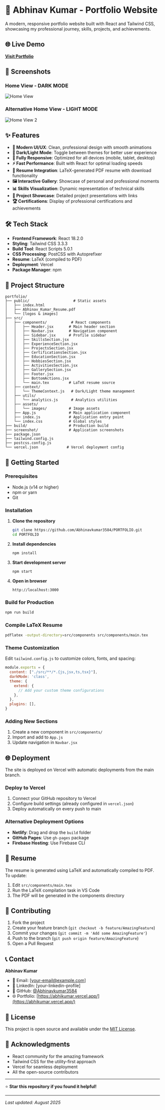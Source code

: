 # 🚀 Abhinav Kumar - Portfolio Website

A modern, responsive portfolio website built with React and Tailwind CSS, showcasing my professional journey, skills, projects, and achievements.

## 🌐 Live Demo

**[Visit Portfolio](https://abhikumar.vercel.app/)**

## 📸 Screenshots

### Home View - DARK MODE
![Home View](screenshot/home_view.png)

### Alternative Home View - LIGHT MODE
![Home View 2](screenshot/home_view_2.png)

## ✨ Features

- **🎨 Modern UI/UX**: Clean, professional design with smooth animations
- **🌙 Dark/Light Mode**: Toggle between themes for better user experience  
- **📱 Fully Responsive**: Optimized for all devices (mobile, tablet, desktop)
- **⚡ Fast Performance**: Built with React for optimal loading speeds
- **📄 Resume Integration**: LaTeX-generated PDF resume with download functionality
- **🖼️ Interactive Gallery**: Showcase of personal and professional moments
- **📊 Skills Visualization**: Dynamic representation of technical skills
- **💼 Project Showcase**: Detailed project presentations with links
- **🏆 Certifications**: Display of professional certifications and achievements

## 🛠️ Tech Stack

- **Frontend Framework**: React 18.2.0
- **Styling**: Tailwind CSS 3.3.3
- **Build Tool**: React Scripts 5.0.1
- **CSS Processing**: PostCSS with Autoprefixer
- **Resume**: LaTeX (compiled to PDF)
- **Deployment**: Vercel
- **Package Manager**: npm

## 📂 Project Structure

```
portfolio/
├── public/                    # Static assets
│   ├── index.html
│   ├── Abhinav_Kumar_Resume.pdf
│   └── [logos & images]
├── src/
│   ├── components/           # React components
│   │   ├── Header.jsx       # Main header section
│   │   ├── Navbar.jsx       # Navigation component
│   │   ├── Sidebar.jsx      # Profile sidebar
│   │   ├── SkillsSection.jsx
│   │   ├── ExperienceSection.jsx
│   │   ├── ProjectsSection.jsx
│   │   ├── CertificationsSection.jsx
│   │   ├── EducationSection.jsx
│   │   ├── HobbiesSection.jsx
│   │   ├── ActivitiesSection.jsx
│   │   ├── GallerySection.jsx
│   │   ├── Footer.jsx
│   │   ├── BottomActions.jsx
│   │   └── main.tex         # LaTeX resume source
│   ├── context/
│   │   └── ThemeContext.js   # Dark/Light theme management
│   ├── utils/
│   │   └── analytics.js      # Analytics utilities
│   ├── assets/
│   │   └── images/          # Image assets
│   ├── App.js               # Main application component
│   ├── index.js             # Application entry point
│   └── index.css            # Global styles
├── build/                   # Production build
├── screenshot/              # Application screenshots
├── package.json
├── tailwind.config.js
├── postcss.config.js
└── vercel.json             # Vercel deployment config
```

## 🚀 Getting Started

### Prerequisites

- Node.js (v14 or higher)
- npm or yarn
- Git

### Installation

1. **Clone the repository**
   ```bash
   git clone https://github.com/Abhinavkumar3584/PORTFOLIO.git
   cd PORTFOLIO
   ```

2. **Install dependencies**
   ```bash
   npm install
   ```

3. **Start development server**
   ```bash
   npm start
   ```

4. **Open in browser**
   ```
   http://localhost:3000
   ```

### Build for Production

```bash
npm run build
```

### Compile LaTeX Resume

```bash
pdflatex -output-directory=src/components src/components/main.tex
```

### Theme Customization
Edit `tailwind.config.js` to customize colors, fonts, and spacing:

```javascript
module.exports = {
  content: ["./src/**/*.{js,jsx,ts,tsx}"],
  darkMode: 'class',
  theme: {
    extend: {
      // Add your custom theme configurations
    },
  },
  plugins: [],
}
```

### Adding New Sections
1. Create a new component in `src/components/`
2. Import and add to `App.js`
3. Update navigation in `Navbar.jsx`

## 🌐 Deployment

The site is deployed on Vercel with automatic deployments from the main branch.

### Deploy to Vercel
1. Connect your GitHub repository to Vercel
2. Configure build settings (already configured in `vercel.json`)
3. Deploy automatically on every push to main

### Alternative Deployment Options
- **Netlify**: Drag and drop the `build` folder
- **GitHub Pages**: Use `gh-pages` package
- **Firebase Hosting**: Use Firebase CLI

## 📄 Resume

The resume is generated using LaTeX and automatically compiled to PDF. To update:

1. Edit `src/components/main.tex`
2. Run the LaTeX compilation task in VS Code
3. The PDF will be generated in the components directory

## 🤝 Contributing

1. Fork the project
2. Create your feature branch (`git checkout -b feature/AmazingFeature`)
3. Commit your changes (`git commit -m 'Add some AmazingFeature'`)
4. Push to the branch (`git push origin feature/AmazingFeature`)
5. Open a Pull Request

## 📞 Contact

**Abhinav Kumar**
- 📧 Email: [your-email@example.com]
- 🔗 LinkedIn: [your-linkedin-profile]
- 🐙 GitHub: [@Abhinavkumar3584](https://github.com/Abhinavkumar3584)
- 🌐 Portfolio: [https://abhikumar.vercel.app/](https://abhikumar.vercel.app/)

## 📝 License

This project is open source and available under the [MIT License](LICENSE).

## 🙏 Acknowledgments

- React community for the amazing framework
- Tailwind CSS for the utility-first approach
- Vercel for seamless deployment
- All the open-source contributors

---

⭐ **Star this repository if you found it helpful!**

---

*Last updated: August 2025*
